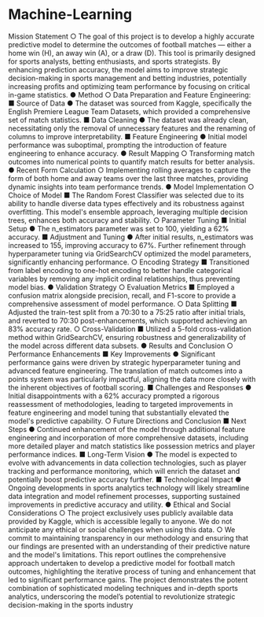 # Machine-Learning

Mission Statement
○ The goal of this project is to develop a highly accurate predictive model to
determine the outcomes of football matches — either a home win (H), an away
win (A), or a draw (D). This tool is primarily designed for sports analysts, betting
enthusiasts, and sports strategists. By enhancing prediction accuracy, the model
aims to improve strategic decision-making in sports management and betting
industries, potentially increasing profits and optimizing team performance by
focusing on critical in-game statistics.
● Method
○ Data Preparation and Feature Engineering:
■ Source of Data
● The dataset was sourced from Kaggle, specifically the English
Premiere League Team Datasets, which provided a comprehensive
set of match statistics.
■ Data Cleaning
● The dataset was already clean, necessitating only the removal of
unnecessary features and the renaming of columns to improve
interpretability.
■ Feature Engineering
● Initial model performance was suboptimal, prompting the
introduction of feature engineering to enhance accuracy.
● Result Mapping
○ Transforming match outcomes into numerical points to
quantify match results for better analysis.
● Recent Form Calculation
○ Implementing rolling averages to capture the form of both
home and away teams over the last three matches,
providing dynamic insights into team performance trends.
● Model Implementation
○ Choice of Model
■ The Random Forest Classifier was selected due to its ability to handle
diverse data types effectively and its robustness against overfitting. This
model's ensemble approach, leveraging multiple decision trees, enhances
both accuracy and stability.
○ Parameter Tuning
■ Initial Setup
● The n_estimators parameter was set to 100, yielding a 62%
accuracy.
■ Adjustment and Tuning
● After initial results, n_estimators was increased to 155, improving
accuracy to 67%. Further refinement through hyperparameter
tuning via GridSearchCV optimized the model parameters,
significantly enhancing performance.
○ Encoding Strategy
■ Transitioned from label encoding to one-hot encoding to better handle
categorical variables by removing any implicit ordinal relationships, thus
preventing model bias.
● Validation Strategy
○ Evaluation Metrics
■ Employed a confusion matrix alongside precision, recall, and F1-score to
provide a comprehensive assessment of model performance.
○ Data Splitting
■ Adjusted the train-test split from a 70:30 to a 75:25 ratio after initial trials,
and reverted to 70:30 post-enhancements, which supported achieving an
83% accuracy rate.
○ Cross-Validation
■ Utilized a 5-fold cross-validation method within GridSearchCV, ensuring
robustness and generalizability of the model across different data subsets.
● Results and Conclusion
○ Performance Enhancements
■ Key Improvements
● Significant performance gains were driven by strategic
hyperparameter tuning and advanced feature engineering. The
translation of match outcomes into a points system was particularly
impactful, aligning the data more closely with the inherent
objectives of football scoring.
■ Challenges and Responses
● Initial disappointments with a 62% accuracy prompted a rigorous
reassessment of methodologies, leading to targeted improvements
in feature engineering and model tuning that substantially elevated
the model's predictive capability.
○ Future Directions and Conclusion
■ Next Steps
● Continued enhancement of the model through additional feature
engineering and incorporation of more comprehensive datasets,
including more detailed player and match statistics like possession
metrics and player performance indices.
■ Long-Term Vision
● The model is expected to evolve with advancements in data
collection technologies, such as player tracking and performance
monitoring, which will enrich the dataset and potentially boost
predictive accuracy further.
■ Technological Impact
● Ongoing developments in sports analytics technology will likely
streamline data integration and model refinement processes,
supporting sustained improvements in predictive accuracy and
utility.
● Ethical and Social Considerations
○ The project exclusively uses publicly available data provided by Kaggle, which is
accessible legally to anyone. We do not anticipate any ethical or social challenges
when using this data.
○ We commit to maintaining transparency in our methodology and ensuring that our
findings are presented with an understanding of their predictive nature and the
model's limitations.
This report outlines the comprehensive approach undertaken to develop a predictive model for
football match outcomes, highlighting the iterative process of tuning and enhancement that led to
significant performance gains. The project demonstrates the potent combination of sophisticated
modeling techniques and in-depth sports analytics, underscoring the model’s potential to
revolutionize strategic decision-making in the sports industry
